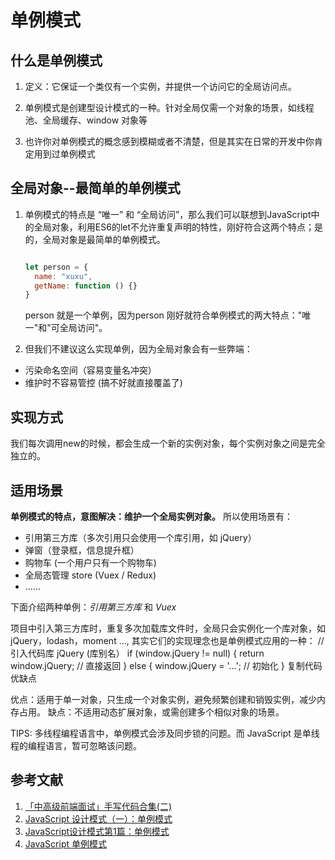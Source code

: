 # 单例模式

## 什么是单例模式

1. 定义：它保证一个类仅有一个实例，并提供一个访问它的全局访问点。

2. 单例模式是创建型设计模式的一种。针对全局仅需一个对象的场景，如线程池、全局缓存、window 对象等

3. 也许你对单例模式的概念感到模糊或者不清楚，但是其实在日常的开发中你肯定用到过单例模式

## 全局对象--最简单的单例模式

1. 单例模式的特点是 “唯一” 和 “全局访问”，那么我们可以联想到JavaScript中的全局对象，利用ES6的let不允许重复声明的特性，刚好符合这两个特点；是的，全局对象是最简单的单例模式。

    ```js
    
    let person = {
      name: "xuxu",
      getName: function () {}
    }
    
    ```
    
    person 就是一个单例，因为person 刚好就符合单例模式的两大特点："唯一"和"可全局访问"。

2. 但我们不建议这么实现单例，因为全局对象会有一些弊端：

-   污染命名空间（容易变量名冲突）
-   维护时不容易管控 (搞不好就直接覆盖了)

## 实现方式

我们每次调用new的时候，都会生成一个新的实例对象，每个实例对象之间是完全独立的。

### 




















## 适用场景

__单例模式的特点，意图解决：维护一个全局实例对象。__ 所以使用场景有：

-   引用第三方库（多次引用只会使用一个库引用，如 jQuery）
-   弹窗（登录框，信息提升框）
-   购物车 (一个用户只有一个购物车)
-   全局态管理 store (Vuex / Redux)
-   ......

下面介绍两种单例：*引用第三方库* 和 *Vuex*

项目中引入第三方库时，重复多次加载库文件时，全局只会实例化一个库对象，如 jQuery，lodash，moment ..., 其实它们的实现理念也是单例模式应用的一种：
// 引入代码库 jQuery (库别名）
if (window.jQuery != null) {
  return window.jQuery;    // 直接返回
} else {
  window.jQuery = '...';   // 初始化
}
复制代码优缺点

优点：适用于单一对象，只生成一个对象实例，避免频繁创建和销毁实例，减少内存占用。
缺点：不适用动态扩展对象，或需创建多个相似对象的场景。

TIPS: 多线程编程语言中，单例模式会涉及同步锁的问题。而 JavaScript 是单线程的编程语言，暂可忽略该问题。


## 参考文献

1. [「中高级前端面试」手写代码合集(二)](https://juejin.cn/post/6904079136299024398/)
2. [JavaScript 设计模式（一）：单例模式](https://juejin.cn/post/6844903874210299912#heading-2)
3. [JavaScript设计模式第1篇：单例模式](https://cloud.tencent.com/developer/article/1544760)
4. [JavaScript 单例模式](https://www.w3cschool.cn/zobyhd/tqlv9ozt.html)
